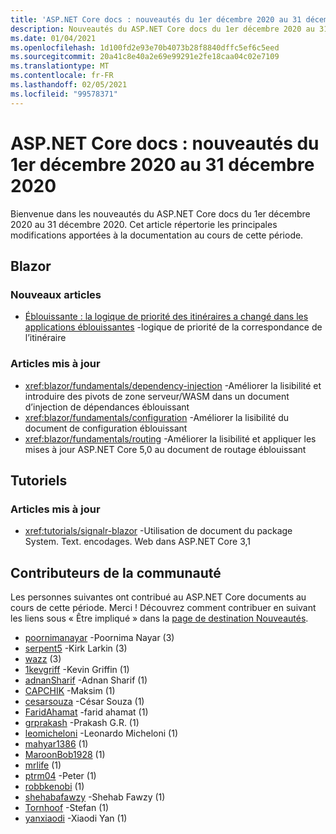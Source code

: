 ```yaml
---
title: 'ASP.NET Core docs : nouveautés du 1er décembre 2020 au 31 décembre 2020'
description: Nouveautés du ASP.NET Core docs du 1er décembre 2020 au 31 décembre 2020.
ms.date: 01/04/2021
ms.openlocfilehash: 1d100fd2e93e70b4073b28f8840dffc5ef6c5eed
ms.sourcegitcommit: 20a41c8e40a2e69e99291e2fe18caa04c02e7109
ms.translationtype: MT
ms.contentlocale: fr-FR
ms.lasthandoff: 02/05/2021
ms.locfileid: "99578371"
---
```

# <a name="aspnet-core-docs-whats-new-for-december-1-2020---december-31-2020"></a>ASP.NET Core docs : nouveautés du 1er décembre 2020 au 31 décembre 2020

Bienvenue dans les nouveautés du ASP.NET Core docs du 1er décembre 2020 au 31 décembre 2020. Cet article répertorie les principales modifications apportées à la documentation au cours de cette période.

## <a name="blazor"></a>Blazor

### <a name="new-articles"></a>Nouveaux articles

- [Éblouissante : la logique de priorité des itinéraires a changé dans les applications éblouissantes](/dotnet/core/compatibility/aspnet-core/5.0/blazor-routing-logic-changed) -logique de priorité de la correspondance de l’itinéraire

### <a name="updated-articles"></a>Articles mis à jour

- <xref:blazor/fundamentals/dependency-injection> -Améliorer la lisibilité et introduire des pivots de zone serveur/WASM dans un document d’injection de dépendances éblouissant
- <xref:blazor/fundamentals/configuration> -Améliorer la lisibilité du document de configuration éblouissant
- <xref:blazor/fundamentals/routing> -Améliorer la lisibilité et appliquer les mises à jour ASP.NET Core 5,0 au document de routage éblouissant

## <a name="tutorials"></a>Tutoriels

### <a name="updated-articles"></a>Articles mis à jour

- <xref:tutorials/signalr-blazor> -Utilisation de document du package System. Text. encodages. Web dans ASP.NET Core 3,1

## <a name="community-contributors"></a>Contributeurs de la communauté

Les personnes suivantes ont contribué au ASP.NET Core documents au cours de cette période. Merci ! Découvrez comment contribuer en suivant les liens sous « Être impliqué » dans la [page de destination Nouveautés](index.yml).

- [poornimanayar](https://github.com/poornimanayar) -Poornima Nayar (3)
- [serpent5](https://github.com/serpent5) -Kirk Larkin (3)
- [wazz](https://github.com/the-wazz) (3)
- [1kevgriff](https://github.com/1kevgriff) -Kevin Griffin (1)
- [adnanSharif](https://github.com/adnanSharif) -Adnan Sharif (1)
- [CAPCHIK](https://github.com/CAPCHIK) -Maksim (1)
- [cesarsouza](https://github.com/cesarsouza) -César Souza (1)
- [FaridAhamat](https://github.com/FaridAhamat) -farid ahamat (1)
- [grprakash](https://github.com/grprakash) -Prakash G.R. (1)
- [leomicheloni](https://github.com/leomicheloni) -Leonardo Micheloni (1)
- [mahyar1386](https://github.com/mahyar1386) (1)
- [MaroonBob1928](https://github.com/MaroonBob1928) (1)
- [mrlife](https://github.com/mrlife) (1)
- [ptrm04](https://github.com/ptrm04) -Peter (1)
- [robbkenobi](https://github.com/robbkenobi) (1)
- [shehabafawzy](https://github.com/shehabafawzy) -Shehab Fawzy (1)
- [Tornhoof](https://github.com/Tornhoof) -Stefan (1)
- [yanxiaodi](https://github.com/yanxiaodi) -Xiaodi Yan (1)
